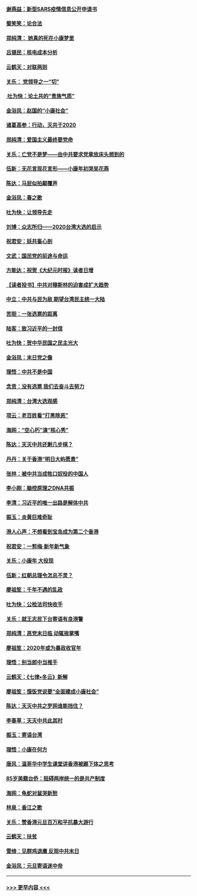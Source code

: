 #### [谢燕益：新型SARS疫情信息公开申请书](../pages/nsc993/n11808840.md?t=01221033) 
#### [蜀笑笑：论合法](../pages/nsc993/n11808064.md?t=01221033) 
#### [郑纯清： 她真的死在小康梦里](../pages/nsc993/n11806623.md?t=01221033) 
#### [吕锡民：核电成本分析](../pages/nsc993/n11806284.md?t=01221033) 
#### [云鹤天：对联两则](../pages/nsc993/n11805957.md?t=01221033) 
#### [关乐： 党领导之一“切”](../pages/nsc993/n11804505.md?t=01221033) 
#### [ 吐为快：论土共的“贵族气质”](../pages/nsc993/n11804490.md?t=01221033) 
#### [金浴凤：赵国的“小康社会”](../pages/nsc993/n11804452.md?t=01221033) 
#### [诸葛高参：行动，灭共于2020](../pages/nsc993/n11804120.md?t=01221033) 
#### [郑纯清：爱国主义最终要党命](../pages/nsc993/n11802197.md?t=01221033) 
#### [关乐：亡党不是梦——由中共要求党章放床头想到的](../pages/nsc993/n11802156.md?t=01221033) 
#### [伍新：无花言现花言形——小康年初哭吴花燕](../pages/nsc993/n11800044.md?t=01221033) 
#### [陈达：马屁似拍颠覆声](../pages/nsc993/n11800010.md?t=01221033) 
#### [金浴凤：春之歌](../pages/nsc993/n11797687.md?t=01221033) 
#### [吐为快：让领导先走](../pages/nsc993/n11797512.md?t=01221033) 
#### [刘博：众志所归——2020台湾大选的启示](../pages/nsc993/n11796878.md?t=01221033) 
#### [祝君安：妖共畜心剖](../pages/nsc993/n11794273.md?t=01221033) 
#### [文武：国民党的前途与命运](../pages/nsc993/n11794198.md?t=01221033) 
#### [方能达：祝贺《大纪元时报》读者日增](../pages/nsc993/n11793807.md?t=01221033) 
#### [【读者投书】中共对穆斯林的迫害成扩大趋势](../pages/nsc993/n11791371.md?t=01221033) 
#### [中立：中共与民为敌 期望台湾民主统一大陆](../pages/nsc993/n11790392.md?t=01221033) 
#### [苦胆：一张选票的距离](../pages/nsc993/n11788914.md?t=01221033) 
#### [陆客：致习近平的一封信](../pages/nsc993/n11788867.md?t=01221033) 
#### [吐为快：贺中华民国之民主光大](../pages/nsc993/n11788618.md?t=01221033) 
#### [金浴凤：末日党之像](../pages/nsc993/n11787475.md?t=01221033) 
#### [理悟：中共不是中国](../pages/nsc993/n11787463.md?t=01221033) 
#### [念贲：没有选票  我们去奋斗去努力](../pages/nsc993/n11787398.md?t=01221033) 
#### [郑纯清：台湾大选观感](../pages/nsc993/n11786210.md?t=01221033) 
#### [项云：老百姓看“打黑除恶”](../pages/nsc993/n11785398.md?t=01221033) 
#### [海网：“空心朽”演“核心秀”](../pages/nsc993/n11783874.md?t=01221033) 
#### [陈达：天灭中共还剩几步棋？](../pages/nsc993/n11783719.md?t=01221033) 
#### [丹丹：关于香港“明日大屿愿景”](../pages/nsc993/n11783273.md?t=01221033) 
#### [张林：被中共当成牲口奴役的中国人](../pages/nsc993/n11782397.md?t=01221033) 
#### [李小刚：脑控原理之DNA共振](../pages/nsc993/n11780962.md?t=01221033) 
#### [李清：习近平的唯一出路是解体中共](../pages/nsc993/n11780866.md?t=01221033) 
#### [振玉：炎黄巨难奇耻](../pages/nsc993/n11779632.md?t=01221033) 
#### [港人心声：不想看到宝岛成为第二个香港](../pages/nsc993/n11778817.md?t=01221033) 
#### [祝君安：一剪梅‧新年新气象](../pages/nsc993/n11776340.md?t=01221033) 
#### [关乐：小康年 大役现](../pages/nsc993/n11774213.md?t=01221033) 
#### [伍新：红朝总理令怎总不灵？](../pages/nsc993/n11770813.md?t=01221033) 
#### [廖祖笙：千年不遇的乱政](../pages/nsc993/n11770373.md?t=01221033) 
#### [吐为快：公检法司快收手](../pages/nsc993/n11770359.md?t=01221033) 
#### [关乐：就王志民下台寄语有良港警](../pages/nsc993/n11769903.md?t=01221033) 
#### [郑纯清：恶党末日临 动辄挨掌嘴](../pages/nsc993/n11769356.md?t=01221033) 
#### [廖祖笙：2020年或为暴政收官年](../pages/nsc993/n11768216.md?t=01221033) 
#### [理悟：别当郎中当推手](../pages/nsc993/n11768243.md?t=01221033) 
#### [云鹤天：《七律▪冬云》新解](../pages/nsc993/n11768204.md?t=01221033) 
#### [廖祖笙：饿饭党说要“全面建成小康社会”](../pages/nsc993/n11767482.md?t=01221033) 
#### [陈达：天灭中共之罗网谁能挡住？](../pages/nsc993/n11767465.md?t=01221033) 
#### [李春草：天灭中共此其时](../pages/nsc993/n11767452.md?t=01221033) 
#### [振玉：寄语台湾](../pages/nsc993/n11767432.md?t=01221033) 
#### [理悟：小康在何方](../pages/nsc993/n11767394.md?t=01221033) 
#### [唐风：温哥华中学生课堂讲香港被踢下体之思考](../pages/nsc993/n11766848.md?t=01221033) 
#### [85岁美籍台侨：阻碍两岸统一的是共产制度](../pages/nsc993/n11765043.md?t=01221033) 
#### [海网：龟蛇对鼠哭新愁](../pages/nsc993/n11764895.md?t=01221033) 
#### [林泉：香江之歌](../pages/nsc993/n11764415.md?t=01221033) 
#### [关乐：赞香港元旦百万和平抗暴大游行](../pages/nsc993/n11764382.md?t=01221033) 
#### [云鹤天：扶贫](../pages/nsc993/n11764245.md?t=01221033) 
#### [雪绮：见群鸡退鹰  反观中共末日](../pages/nsc993/n11762112.md?t=01221033) 
#### [金浴凤：元旦寄语迷中帝](../pages/nsc993/n11761788.md?t=01221033) 

----
#### [ >>> 更早内容 <<< ](../indexes/nsc993-earlier.md)
